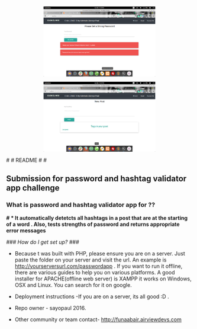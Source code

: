 <p align="center">
<img align="center" src="images/cc.png" width="60%" alt="API Giphy logo"/>
</p>
<p align="center">
<img align="center" src="images/cc2.png" width="60%" alt="API Giphy logo"/>
</p>
# # README # #

## Submission for password and hashtag validator app challenge ##

### What is password and hashtag validator app for ?? ###

**# * It automatically detetcts all hashtags in a post that are at the starting of a word . Also, tests strengths of password and returns appropriate error messages**

*### How do I get set up? ###*

* Because t was built with PHP, please ensure you are on a server. Just paste the folder on your server and visit the url. An example is http://yourserversurl.com/passwordapp . If you want to run it offline, there are various guides to help you on various platforms. A good installer for APACHE(offline web server) is XAMPP it works on Windows, OSX and Linux. You can search for it on google.

* Deployment instructions -If you are on a server, its all good :D .



* Repo owner - sayopaul 2016.
* Other community or team contact- http://funaabair.airviewdevs.com
